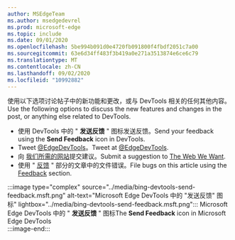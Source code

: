 ```yaml
---
author: MSEdgeTeam
ms.author: msedgedevrel
ms.prod: microsoft-edge
ms.topic: include
ms.date: 09/01/2020
ms.openlocfilehash: 5be994b091d0e4720fb091800f4fbdf2051c7a00
ms.sourcegitcommit: 63e6d34ff483f3b419a0e271a3513874e6ce6c79
ms.translationtype: MT
ms.contentlocale: zh-CN
ms.lasthandoff: 09/02/2020
ms.locfileid: "10992882"
---
```

<span data-ttu-id="7a327-101">使用以下选项讨论帖子中的新功能和更改，或与 DevTools 相关的任何其他内容。</span><span class="sxs-lookup"><span data-stu-id="7a327-101">Use the following options to discuss the new features and changes in the post, or anything else related to DevTools.</span></span>  

*   <span data-ttu-id="7a327-102">使用 DevTools 中的 " **发送反馈** " 图标发送反馈。</span><span class="sxs-lookup"><span data-stu-id="7a327-102">Send your feedback using the **Send Feedback** icon in DevTools.</span></span>  
*   <span data-ttu-id="7a327-103">Tweet [@EdgeDevTools][PostTweetEdgeDevTools]。</span><span class="sxs-lookup"><span data-stu-id="7a327-103">Tweet at [@EdgeDevTools][PostTweetEdgeDevTools].</span></span>  
*   <span data-ttu-id="7a327-104">向 [我们所需的网站][TheWebWeWant]提交建议。</span><span class="sxs-lookup"><span data-stu-id="7a327-104">Submit a suggestion to [The Web We Want][TheWebWeWant].</span></span>  
*   <span data-ttu-id="7a327-105">使用 " [反馈](#feedback) " 部分的文章中的文件错误。</span><span class="sxs-lookup"><span data-stu-id="7a327-105">File bugs on this article using the [Feedback](#feedback) section.</span></span>  

:::image type="complex" source="../media/bing-devtools-send-feedback.msft.png" alt-text="Microsoft Edge DevTools 中的 &quot;发送反馈&quot; 图标" lightbox="../media/bing-devtools-send-feedback.msft.png":::
   <span data-ttu-id="7a327-107">Microsoft Edge DevTools 中的 " **发送反馈** " 图标</span><span class="sxs-lookup"><span data-stu-id="7a327-107">The **Send Feedback** icon in Microsoft Edge DevTools</span></span>  
:::image-end:::  

<!-- links -->  

[PostTweetEdgeDevTools]: https://twitter.com/intent/tweet?text=@EdgeDevTools "@EdgeDevTools | 发布推文"  

[EdgeDevToolsTwitterAccount]: https://twitter.com/EdgeDevTools "@EdgeDevTools Twitter 帐户"  

[GitHubMicrosoftDocsEdgeDeveloperNewIssue]: https://github.com/MicrosoftDocs/edge-developer/issues/new?title=[DevTools%20Docs%20Feedback] "新问题-MicrosoftDocs/edge-开发人员-GitHub"  

[TheWebWeWant]: https://webwewant.fyi "我们想要的网络"  
